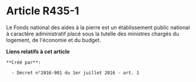 # Article R435-1

Le Fonds national des aides à la pierre est un établissement public national à caractère administratif placé sous la tutelle
des ministres chargés du logement, de l'économie et du budget.

**Liens relatifs à cet article**

	**Créé par**:

	  - Décret n°2016-901 du 1er juillet 2016 - art. 1
